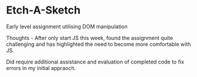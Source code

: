 # Etch-A-Sketch

Early level assignment utilising DOM manipulation

Thoughts - After only start JS this week, found the assignment quite challenging and has highlighted the need to become more comfortable with JS.

Did require additional assistance and evaluation of completed code to fix errors in my initial appraoch.
